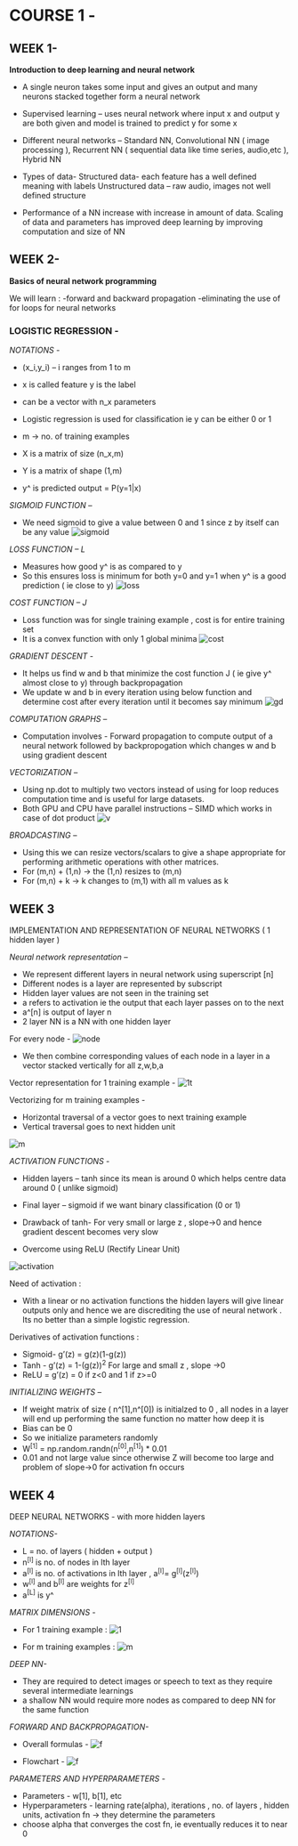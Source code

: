 # COURSE 1 -
## WEEK 1-
**Introduction to deep learning and neural network**

* A single neuron takes some input and gives an output and many neurons stacked together form a neural network

* Supervised learning – uses neural network where input x and output y are both given and model is trained to predict y for some x

* Different neural networks –
Standard NN, Convolutional NN ( image processing ), Recurrent NN ( sequential data like time series, audio,etc ), Hybrid NN

* Types of data-
Structured data- each feature has a well defined meaning with labels 
Unstructured data – raw audio, images not well defined structure

* Performance of a NN increase with increase in amount of data. Scaling of data and parameters has improved deep learning by improving computation and size of NN

## WEEK 2-
**Basics of neural network programming**

We will learn :
-forward and backward propagation
-eliminating the use of for loops for neural networks

### LOGISTIC REGRESSION -

_NOTATIONS -_

* (x_i,y_i) – i ranges from 1 to m
* x is called feature y is the label
* can be a vector with n_x parameters
* Logistic regression is used for classification ie y can be either 0 or 1

* m -> no. of training examples  
* X is a matrix of size (n_x,m)
* Y is a matrix of shape (1,m)
* y^ is predicted output = P(y=1|x)

_SIGMOID FUNCTION –_

* We need sigmoid to give a value between 0 and 1 since z by itself can be any value
![sigmoid](Images/sigmoid.png)
 
_LOSS FUNCTION – L_

* Measures how good y^ is as compared to y 
* So this ensures loss is minimum for both y=0 and y=1 when y^ is a good prediction ( ie close to y)
![loss](Images/loss.png)

_COST FUNCTION – J_

* Loss function was for single training example , cost is for entire training set
* It is a convex function with only 1 global minima 
![cost](Images/cost.png)

_GRADIENT DESCENT -_

* It helps us find w and b that minimize the cost function J ( ie give y^ almost close to y) through backpropagation
* We update w and b in every iteration using below function and determine cost after every iteration until it becomes say minimum
![gd](Images/gradient_descent.png)

_COMPUTATION GRAPHS –_

* Computation involves -
Forward propagation to compute output of a neural network followed by backpropogation which changes w and b using gradient descent

_VECTORIZATION –_

* Using np.dot to multiply two vectors instead of using for loop reduces computation time and is useful for large datasets.
* Both GPU and CPU have parallel instructions – SIMD which works in case of dot product 
![v](Images/vectorization.png)

_BROADCASTING –_

* Using this we can resize vectors/scalars to give a shape appropriate for performing arithmetic operations with other matrices. 
* For (m,n) + (1,n) -> the (1,n) resizes to (m,n) 
* For (m,n) + k -> k changes to (m,1) with all m values as k 

## WEEK 3

IMPLEMENTATION AND REPRESENTATION OF NEURAL NETWORKS ( 1 hidden layer )

_Neural network representation –_

* We represent different layers in neural network using superscript [n]
* Different nodes is a layer are represented by subscript 
* Hidden layer values are not seen in the training set
* a refers to activation ie the output that each layer passes on to the next
* a^[n] is output of layer n
* 2 layer NN is a NN with one hidden layer 

For every node -
![node](Images/node.png)

* We then combine corresponding values of each node in a layer in a vector stacked vertically for all z,w,b,a
 
Vector representation for 1 training example -
![1t](Images/1_training_vector.png)

Vectorizing for m training examples -

* Horizontal traversal of a vector goes to next training example
* Vertical traversal goes to next hidden unit 

![m](Images/m_training_vector.png)




_ACTIVATION FUNCTIONS -_

* Hidden layers – tanh since its mean is around 0 which helps centre data around 0 ( unlike sigmoid)
* Final layer – sigmoid if we want binary classification (0 or 1)

* Drawback of tanh-
For very small or large z , slope->0 and hence gradient descent becomes very slow

* Overcome using ReLU (Rectify Linear Unit)

![activation](Images/activation.png)

Need of activation :

* With a linear or no activation functions the hidden layers will give linear outputs only and hence we are discrediting the use of neural network . Its no better than a simple logistic regression.

Derivatives of activation functions :

* Sigmoid- g’(z) = g(z)(1-g(z))
* Tanh -  g’(z) = 1-(g(z))<sup>2</sup>
For large and small z , slope ->0
* ReLU = g’(z) = 0 if z<0 and 1 if z>=0

_INITIALIZING WEIGHTS –_

* If weight matrix of size ( n^[1],n^[0]) is initialzed to 0 , all nodes in a layer will end up performing the same function no matter how deep it is 
* Bias can be 0 
* So we initialize parameters randomly 
* W<sup>[1]</sup> = np.random.randn(n<sup>[0]</sup>,n<sup>[1]</sup>) * 0.01
* 0.01 and not large value since otherwise Z will become too large and problem of slope->0 for activation fn occurs


## WEEK 4

DEEP NEURAL NETWORKS - with more hidden layers 

_NOTATIONS-_

* L = no. of layers ( hidden + output )
* n<sup>[l]</sup> is no. of nodes in lth layer
* a<sup>[l]</sup> is no. of activations in lth layer , a<sup>[l]</sup>= g<sup>[l]</sup>(z<sup>[l]</sup>)
* w<sup>[l]</sup> and b<sup>[l]</sup> are weights for z<sup>[l]</sup> 
* a<sup>[L]</sup> is y^


_MATRIX DIMENSIONS -_

* For 1 training example :
![1]("Images/matrix_dim1.png")

* For m training examples :
![m](Images/matrix_dim2.png)

_DEEP NN-_

* They are required to detect images or speech to text as they require several intermediate learnings 
* a shallow NN would require more nodes as compared to deep NN for the same function

_FORWARD AND BACKPROPAGATION-_

* Overall formulas -
![f](Images/Fandb_prop.png)

* Flowchart -
![f](Images/forwbackprop.png)

_PARAMETERS AND HYPERPARAMETERS -_

* Parameters - w[1], b[1], etc
* Hyperparameters - learning rate(alpha), iterations , no. of layers , hidden units, activation fn -> they determine the parameters 
* choose alpha that converges the cost fn, ie eventually reduces it to near 0 





